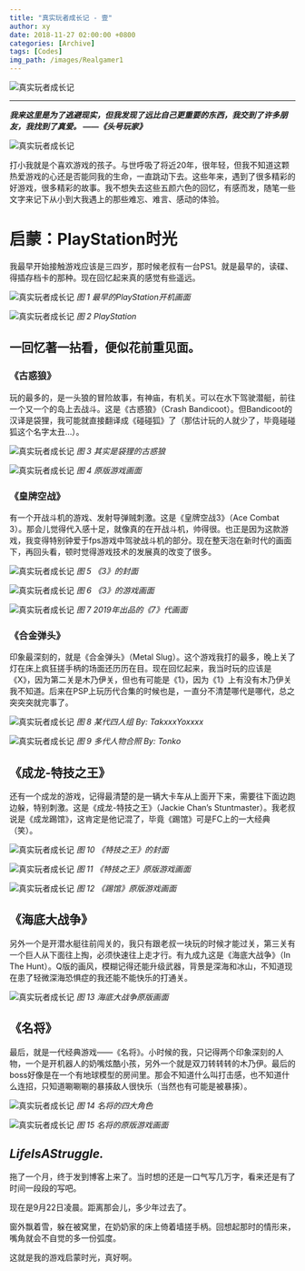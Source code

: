 ```yaml
---
title: "真实玩者成长记 - 壹"
author: xy
date: 2018-11-27 02:00:00 +0800
categories: [Archive]
tags: [Codes]
img_path: /images/Realgamer1
---
```


![真实玩者成长记](/Real.png)

---

***我来这里是为了逃避现实，但我发现了远比自己更重要的东西，我交到了许多朋友，我找到了真爱。 ——《头号玩家》***

![真实玩者成长记](/1.jpg)

打小我就是个喜欢游戏的孩子。与世呼吸了将近20年，很年轻，但我不知道这颗热爱游戏的心还是否能同我的生命，一直跳动下去。这些年来，遇到了很多精彩的好游戏，很多精彩的故事。我不想失去这些五颜六色的回忆，有感而发，随笔一些文字来记下从小到大我遇上的那些难忘、难言、感动的体验。

# 启蒙：PlayStation时光

我最早开始接触游戏应该是三四岁，那时候老叔有一台PS1。就是最早的，读碟、得插存档卡的那种。现在回忆起来真的感觉有些遥远。

![真实玩者成长记](/2.jpg)
_图 1 最早的PlayStation开机画面_


![真实玩者成长记](/3.jpg)
_图 2  PlayStation_

## 一回忆著一拈看，便似花前重见面。

### 《古惑狼》

玩的最多的，是一头狼的冒险故事，有神庙，有机关。可以在水下驾驶潜艇，前往一个又一个的岛上去战斗。这是《古惑狼》（Crash Bandicoot）。但Bandicoot的汉译是袋狸，我可能就直接翻译成《碰碰狐》了（那估计玩的人就少了，毕竟碰碰狐这个名字太丑…）。


![真实玩者成长记](/4.png)
_图 3  其实是袋狸的古惑狼_


![真实玩者成长记](/5.jpg)
_图 4  原版游戏画面_

### 《皇牌空战》
有一个开战斗机的游戏、发射导弹贼刺激。这是《皇牌空战3》（Ace Combat 3）。那会儿觉得代入感十足，就像真的在开战斗机，帅得很。也正是因为这款游戏，我变得特别钟爱于fps游戏中驾驶战斗机的部分。现在整天泡在新时代的画面下，再回头看，顿时觉得游戏技术的发展真的改变了很多。


![真实玩者成长记](/6.jpg)
_图 5  《3》的封面_


![真实玩者成长记](/7.jpg)
_图 6  《3》的游戏画面_


![真实玩者成长记](/8.jpg)
_图 7  2019年出品的《7》代画面_

 

### 《合金弹头》
印象最深刻的，就是《合金弹头》（Metal Slug）。这个游戏我打的最多，晚上关了灯在床上疯狂搓手柄的场面还历历在目。现在回忆起来，我当时玩的应该是《X》，因为第二关是木乃伊关，但也有可能是《1》，因为《1》上有没有木乃伊关我不知道。后来在PSP上玩历代合集的时候也是，一直分不清楚哪代是哪代，总之突突突就完事了。


![真实玩者成长记](/9.jpg)
_图 8  某代四人组 By: TakxxxYoxxxx_


![真实玩者成长记](/10.jpg)
_图 9  多代人物合照 By: Tonko_

## 《成龙-特技之王》
还有一个成龙的游戏，记得最清楚的是一辆大卡车从上面开下来，需要往下面边跑边躲，特别刺激。这是《成龙-特技之王》（Jackie Chan’s Stuntmaster）。我老叔说是《成龙踢馆》，这肯定是他记混了，毕竟《踢馆》可是FC上的一大经典（笑）。


![真实玩者成长记](/11.png)
_图 10  《特技之王》的封面_


![真实玩者成长记](/12.jpg)
_图 11  《特技之王》原版游戏画面_


![真实玩者成长记](/13.jpg)
_图 12  《踢馆》原版游戏画面_

 

## 《海底大战争》
另外一个是开潜水艇往前闯关的，我只有跟老叔一块玩的时候才能过关，第三关有一个巨人从下面往上掏，必须快速往上走才行。有九成九这是《海底大战争》（In The Hunt）。Q版的画风，模糊记得还能升级武器，背景是深海和冰山，不知道现在患了轻微深海恐惧症的我还能不能快乐的打通关。


![真实玩者成长记](/14.jpg)
_图 13  海底大战争原版画面_

 

## 《名将》
最后，就是一代经典游戏——《名将》。小时候的我，只记得两个印象深刻的人物，一个是开机器人的奶嘴炫酷小孩，另外一个就是双刀转转转的木乃伊。最后的boss好像是在一个有地球模型的房间里。那会不知道什么叫打击感，也不知道什么连招，只知道唰唰唰的暴揍敌人很快乐（当然也有可能是被暴揍）。


![真实玩者成长记](/15.jpg)
_图 14  名将的四大角色_


![真实玩者成长记](/16.jpg)
_图 15  名将的原版游戏画面_

 

 

## ***LifeIsAStruggle.***
拖了一个月，终于发到博客上来了。当时想的还是一口气写几万字，看来还是有了时间一段段的写吧。

现在是9月22日凌晨。距离那会儿，多少年过去了。

窗外飘着雪，躲在被窝里，在奶奶家的床上倚着墙搓手柄。回想起那时的情形来，嘴角就会不自觉的多一份弧度。

这就是我的游戏启蒙时光，真好啊。

